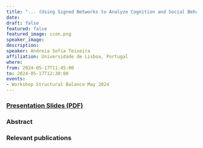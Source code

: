 ```yaml
---
title: "... (Using Signed Networks to Analyze Cognition and Social Behavior) ...."
date:
draft: false
featured: false
featured_image: icon.png
speaker_image:
description:
speaker: Andreia Sofia Teixeira
affiliation: Universidade de Lisboa, Portugal
where:
from: 2024-05-17T11:45:00
to: 2024-05-17T12:30:00
events:
- Workshop Structural Balance May 2024 
---
```


### [Presentation Slides (PDF)](xxx.pdf)


### Abstract


### Relevant publications 


